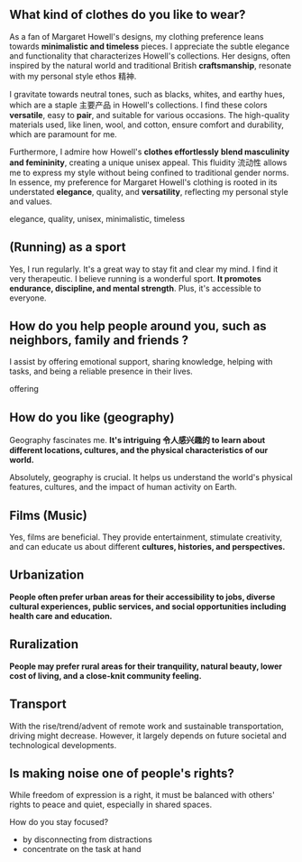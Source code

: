 
## What kind of clothes do you like to wear?
As a fan of Margaret Howell's designs, my clothing preference leans towards **minimalistic and timeless** pieces. I appreciate the subtle elegance and functionality that characterizes Howell's collections. Her designs, often inspired by the natural world and traditional British **craftsmanship**, resonate with my personal style ethos 精神.

I gravitate towards neutral tones, such as blacks, whites, and earthy hues, which are a staple 主要产品  in Howell's collections. I find these colors **versatile**, easy to **pair**, and suitable for various occasions. The high-quality materials used, like linen, wool, and cotton, ensure comfort and durability, which are paramount for me.

Furthermore, I admire how Howell's **clothes effortlessly** **blend masculinity and femininity**, creating a unique unisex appeal. This fluidity 流动性 allows me to express my style without being confined to traditional gender norms. In essence, my preference for Margaret Howell's clothing is rooted in its understated **elegance**, quality, and **versatility**, reflecting my personal style and values.

elegance, quality, unisex, minimalistic, timeless

## (Running) as a sport
Yes, I run regularly. It's a great way to stay fit and clear my mind. I find it very therapeutic.
I believe running is a wonderful sport. **It promotes endurance, discipline, and mental strength**. Plus, it's accessible to everyone.

## How do you help people around you, such as neighbors, family and friends ?
I assist by offering emotional support, sharing knowledge, helping with tasks, and being a reliable presence in their lives.

offering

## How do you like (geography)
Geography fascinates me. **It's intriguing 令人感兴趣的 to learn about different locations, cultures, and the physical characteristics of our world.**

Absolutely, geography is crucial. It helps us understand the world's physical features, cultures, and the impact of human activity on Earth.


## Films (Music)
Yes, films are beneficial. They provide entertainment, stimulate creativity, and can educate us about different **cultures, histories, and perspectives.**


## Urbanization
**People often prefer urban areas for their accessibility to jobs, diverse cultural experiences, public services, and social opportunities including health care and education.**


## Ruralization
**People may prefer rural areas for their tranquility, natural beauty, lower cost of living, and a close-knit community feeling.**


## Transport
With the rise/trend/advent of remote work and sustainable transportation, driving might decrease. However, it largely depends on future societal and technological developments.


## Is making noise one of people's rights?

While freedom of expression is a right, it must be balanced with others' rights to peace and quiet, especially in shared spaces.




How do you stay focused? 
* by disconnecting from distractions
* concentrate on the task at hand



